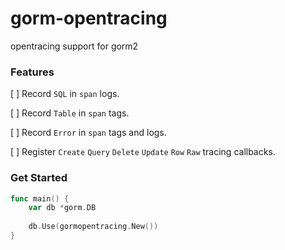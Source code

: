 # gorm-opentracing

opentracing support for gorm2

### Features

[ ] Record `SQL` in `span` logs.

[ ] Record `Table` in `span` tags.

[ ] Record `Error` in `span` tags and logs.

[ ] Register `Create` `Query` `Delete` `Update` `Row` `Raw` tracing callbacks. 

### Get Started

```go
func main() {
	var db *gorm.DB
	
	db.Use(gormopentracing.New())
}
```